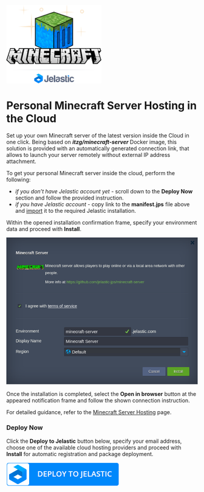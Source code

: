 <a href="../../../itzg-minecraft-server"><img src="images/minecraft-logo.png" width="250" alt="cloud Minecraft server" /></a>
# Personal Minecraft Server Hosting in the Cloud

Set up your own Minecraft server of the latest version inside the Cloud in one click. Being based on **_itzg/minecraft-server_** Docker image, this solution is provided with an automatically generated connection link, that allows to launch your server remotely without external IP address attachment. 


To get your personal Minecraft server inside the cloud, perform the following:
- _if you don’t have Jelastic account yet_ - scroll down to the **Deploy Now** section and follow the provided instruction. 
- _if you have Jelastic account_  - copy link to the **manifest.jps** file above and [import](https://docs.jelastic.com/environment-import) it to the required Jelastic installation.


Within the opened installation confirmation frame, specify your environment data and proceed with **Install**.


<img src="images/image12.png" width="600">

Once the installation is completed, select the **Open in browser** button at the appeared notification frame and follow the shown connection instruction.


For detailed guidance, refer to the [Minecraft Server Hosting](http://blog.jelastic.com/2016/11/01/personal-minecraft-server-hosting-docker/) page.


### Deploy Now

Click the **Deploy to Jelastic** button below, specify your email address, choose one of the available cloud hosting providers and proceed with **Install** for automatic registration and package deployment.


[![Deploy](https://github.com/jelastic-jps/git-push-deploy/raw/master/images/deploy-to-jelastic.png)](https://jelastic.com/install-application/?manifest=https://raw.githubusercontent.com/jelastic-jps/minecraft-server/master/manifest.jps&min-version=4.6) 
